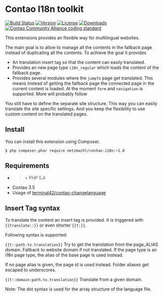 Contao I18n toolkit
==================

[![Build Status](http://img.shields.io/travis/netzmacht/contao-i18n/master.svg?style=flat-square)](https://travis-ci.org/netzmacht/contao-i18n)
[![Version](http://img.shields.io/packagist/v/netzmacht/contao-i18n.svg?style=flat-square)](http://packagist.com/packages/netzmacht/contao-i18n)
[![License](http://img.shields.io/packagist/l/netzmacht/contao-i18n.svg?style=flat-square)](http://packagist.com/packages/netzmacht/contao-i18n)
[![Downloads](http://img.shields.io/packagist/dt/netzmacht/contao-i18n.svg?style=flat-square)](http://packagist.com/packages/netzmacht/contao-i18n)
[![Contao Community Alliance coding standard](http://img.shields.io/badge/cca-coding_standard-red.svg?style=flat-square)](https://github.com/contao-community-alliance/coding-standard)

This extensions provides an flexible way for multilingual websites.

The main goal is to allow to manage all the contents in the fallback page instead of duplicating all the contents. To
 achieve the goal it provides
  
 * An translation insert tag so that the content can easily translated.
 * Provides an new page type `i18n_regular` which loads the content of the fallback page.
 * Provides several modules where the `jumpTo` page get translated. This means instead of getting the fallback page
   the connected page in the current content is loaded.
   At the moment `form` and `navigation` is supported. More will probably follow
   
You still have to define the separate site structure. This way you can easily translate the site specific settings. And 
you keep the flexibility to use custom content on the translated pages.

Install
-------

You can install this extension using Composer.

```
$ php composer.phar require netzmacht/contao-i18n:~1.0
```

Requirements
------------

 * >= PHP 5.4
 * Contao 3.5 
 * Usage of [terminal42/contao-changelanguage](https://github.com/terminal42/contao-changelanguage)


Insert Tag syntax
-----------------

To translate the content an insert tag is provided. It is triggered with `{{translate::}}` or even shorter `{{t:}}`.

Following syntax is supported:

`{{t::path.to.translation}}`
Try to get the translation from the page_ALIAS domain. Fallback to website domain if not translated. If the page
type is an i18n page type, the alias of the base page is used instead.

If no page alias is given, the page id is used instead. Folder aliases get escaped to underscores.

`{[t::domain:path.to.translation}}`
Translate from a given domain.

Note: The dot syntax is used for the array structure of the language file.
